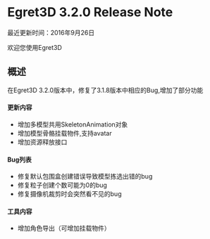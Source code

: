 Egret3D 3.2.0 Release Note
===============================

最近更新时间：2016年9月26日

欢迎您使用Egret3D


## 概述
在Egret3D 3.2.0版本中，修复了3.1.8版本中相应的Bug,增加了部分功能

#### 更新内容
* 增加多模型共用SkeletonAnimation对象
* 增加模型骨骼挂载物件,支持avatar
* 增加资源释放接口

#### Bug列表
* 修复默认包围盒创建错误导致模型拣选出错的bug
* 修复粒子创建个数可能为0的bug
* 修复摄像机裁剪时会突然看不见的bug


#### 工具内容
* 增加角色导出（可增加挂载物件）